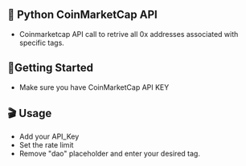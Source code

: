 ## :calling: Python CoinMarketCap API 

* Coinmarketcap API call to retrive all 0x addresses associated with specific tags. 

## :electric_plug:Getting Started

* Make sure you have CoinMarketCap API KEY

## :clapper: Usage

* Add your API_Key
* Set the rate limit
* Remove "dao" placeholder and enter your desired tag. 
